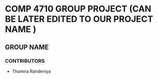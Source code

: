# COMP 4710 GROUP PROJECT (CAN BE  LATER EDITED TO OUR PROJECT NAME )

## GROUP NAME

### CONTRIBUTORS
- Thamira Randeniya

